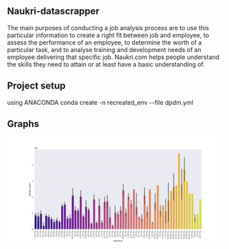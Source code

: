 ## Naukri-datascrapper

The main purposes of conducting a job analysis process are to use this particular information to create a right fit between job and employee, to assess the performance of an employee, to determine the worth of a particular task, and to analyse training and development needs of an employee delivering that specific job. Naukri.com helps people understand the skills they need to attain or at least have a basic understanding of.

## Project setup

using ANACONDA
conda create -n recreated_env --file dpdm.yml 


## Graphs

![graph experience vs salary](graphs/exp_vs_salary.png)
